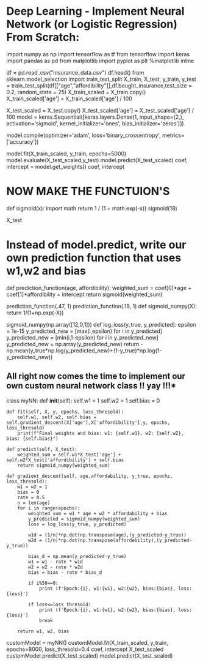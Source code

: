 # Deep Learning - Implement Neural Network (or Logistic Regression) From Scratch:

import numpy as np
import tensorflow as tf
from tensorflow import keras
import pandas as pd
from matplotlib import pyplot as plt
%matplotlib inline

df = pd.read_csv("insurance_data.csv")
df.head()
from sklearn.model_selection import train_test_split
X_train, X_test, y_train, y_test = train_test_split(df[["age","affordibility"]],df.bought_insurance,test_size = 0.2, random_state = 25)
X_train_scaled = X_train.copy()
X_train_scaled['age'] = X_train_scaled['age'] / 100

X_test_scaled = X_test.copy()
X_test_scaled['age'] = X_test_scaled['age'] / 100
model = keras.Sequential([keras.layers.Dense(1, input_shape=(2,), activation='sigmoid', kernel_initializer='ones', bias_initializer='zeros')])

model.compile(optimizer='adam',
              loss='binary_crossentropy',
              metrics=['accuracy'])

model.fit(X_train_scaled, y_train, epochs=5000)
model.evaluate(X_test_scaled,y_test)
model.predict(X_test_scaled)
coef, intercept = model.get_weights()
coef, intercept

# NOW MAKE THE FUNCTUION'S
def sigmoid(x):
        import math
        return 1 / (1 + math.exp(-x))
sigmoid(18)

X_test

# Instead of model.predict, write our own prediction function that uses w1,w2 and bias
def prediction_function(age, affordibility):
    weighted_sum = coef[0]*age + coef[1]*affordibility + intercept
    return sigmoid(weighted_sum)

prediction_function(.47, 1)
prediction_function(.18, 1)
def sigmoid_numpy(X):
   return 1/(1+np.exp(-X))

sigmoid_numpy(np.array([12,0,1]))
def log_loss(y_true, y_predicted):
    epsilon = 1e-15
    y_predicted_new = [max(i,epsilon) for i in y_predicted]
    y_predicted_new = [min(i,1-epsilon) for i in y_predicted_new]
    y_predicted_new = np.array(y_predicted_new)
    return -np.mean(y_true*np.log(y_predicted_new)+(1-y_true)*np.log(1-y_predicted_new))

## All right now comes the time to implement our own custom neural network class !! yay !!!*
class myNN:
    def __init__(self):
        self.w1 = 1 
        self.w2 = 1
        self.bias = 0
        
    def fit(self, X, y, epochs, loss_thresold):
        self.w1, self.w2, self.bias = self.gradient_descent(X['age'],X['affordibility'],y, epochs, loss_thresold)
        print(f"Final weights and bias: w1: {self.w1}, w2: {self.w2}, bias: {self.bias}")
        
    def predict(self, X_test):
        weighted_sum = self.w1*X_test['age'] + self.w2*X_test['affordibility'] + self.bias
        return sigmoid_numpy(weighted_sum)

    def gradient_descent(self, age,affordability, y_true, epochs, loss_thresold):
        w1 = w2 = 1
        bias = 0
        rate = 0.5
        n = len(age)
        for i in range(epochs):
            weighted_sum = w1 * age + w2 * affordability + bias
            y_predicted = sigmoid_numpy(weighted_sum)
            loss = log_loss(y_true, y_predicted)
            
            w1d = (1/n)*np.dot(np.transpose(age),(y_predicted-y_true)) 
            w2d = (1/n)*np.dot(np.transpose(affordability),(y_predicted-y_true)) 

            bias_d = np.mean(y_predicted-y_true)
            w1 = w1 - rate * w1d
            w2 = w2 - rate * w2d
            bias = bias - rate * bias_d
            
            if i%50==0:
                print (f'Epoch:{i}, w1:{w1}, w2:{w2}, bias:{bias}, loss:{loss}')
            
            if loss<=loss_thresold:
                print (f'Epoch:{i}, w1:{w1}, w2:{w2}, bias:{bias}, loss:{loss}')
                break

        return w1, w2, bias
customModel = myNN()
customModel.fit(X_train_scaled, y_train, epochs=8000, loss_thresold=0.4
coef, intercept
X_test_scaled
customModel.predict(X_test_scaled)
model.predict(X_test_scaled)
